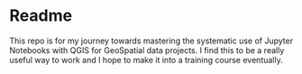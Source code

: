 # Readme

This repo is for my journey towards mastering the systematic use of Jupyter Notebooks with QGIS for GeoSpatial data projects. I find this to be a really useful way to work and I hope to make it into a training course eventually.